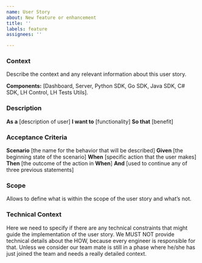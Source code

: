 ```yaml
---
name: User Story
about: New feature or enhancement
title: ''
labels: feature
assignees: ''

---
```


### Context

Describe the context and any relevant information about this user story.

**Components:** [Dashboard, Server, Python SDK, Go SDK, Java SDK, C# SDK, LH Control, LH Tests Utils].

### Description

**As a** [description of user]
**I want to** [functionality]
**So that** [benefit]

### Acceptance Criteria

**Scenario** [the name for the behavior that will be described]
**Given** [the beginning state of the scenario]
**When** [specific action that the user makes]
**Then** [the outcome of the action in **When**]
**And** [used to continue any of three previous statements]

### Scope

Allows to define what is within the scope of the user story and what’s not.

### Technical Context

Here we need to specify if there are any technical constraints that might guide the implementation of the user story.
We MUST NOT provide technical details about the HOW, because every engineer is responsible for that.
Unless we consider our team mate is still in a phase where he/she has just joined the team and needs a really detailed context.
